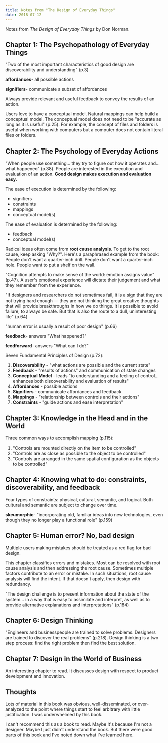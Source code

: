 ```yaml
---
title: Notes from "The Design of Everyday Things"
date: 2018-07-12
---
```


Notes from _The Design of Everyday Things_ by Don Norman.

## Chapter 1: The Psychopathology of Everyday Things

"Two of the most important characteristics of good design are discoverability and understanding" (p.3)

**affordances**- all possible actions

**signifiers**- communicate a subset of affordances

Always provide relevant and useful feedback to convey the results of an action.

Users love to have a conceptual model. Natural mappings can help build a conceptual model. The conceptual model does not need to be "accurate as long as it is useful" (p.25). For example, the concept of files and folders is useful when working with computers but a computer does not contain literal files or folders.

## Chapter 2: The Psychology of Everyday Actions

"When people use something... they try to figure out how it operates and... what happened" (p.38). People are interested in the execution and evaluation of an action. **Good design makes execution and evaluation easy.**

The ease of execution is determined by the following:

- signifiers
- constraints
- mappings
- conceptual model(s)

The ease of evaluation is determined by the following:

- feedback
- conceptual model(s)

Radical ideas often come from **root cause analysis**. To get to the root cause, keep asking "Why?". Here's a paraphrased example from the book: People don't want a quarter-inch drill. People don't want a quarter-inch hole. People want to put a shelf on the wall.

"Cognition attempts to make sense of the world: emotion assigns value" (p.47). A user's emotional experience will dictate their judgement and what they remember from the experience.

"If designers and researchers do not sometimes fail, it is a sign that they are not trying hard enough — they are not thinking the great creative thoughts that will provide breakthroughs in how we do things. It is possible to avoid failure, to always be safe. But that is also the route to a dull, uninteresting life" (p.64)

"human error is usually a result of poor design" (p.66)

**feedback**- answers "What happened?"

**feedforward**- answers "What can I do?"

Seven Fundamental Principles of Design (p.72):

1.  **Discoverability** - "what actions are possible and the current state"
2.  **Feedback** - "results of actions" and communication of state changes
3.  **Conceptual Model** - leads "to understanding and a feeling of control... enhances both discoverability and evaluation of results"
4.  **Affordances** - possible actions
5.  **Signifiers** - communicate affordances and feedback
6.  **Mappings** - "relationship between controls and their actions"
7.  **Constraints** - "guide actions and ease interpretation"

## Chapter 3: Knowledge in the Head and in the World

Three common ways to accomplish mapping (p.115):

1.  "Controls are mounted directly on the item to be controlled"
2.  "Controls are as close as possible to the object to be controlled"
3.  "Controls are arranged in the same spatial configuration as the objects to be controlled"

## Chapter 4: Knowing what to do: constraints, discoverability, and feedback

Four types of constraints: physical, cultural, semantic, and logical. Both cultural and semantic are subject to change over time.

**skeumorphic**- "incorporating old, familiar ideas into new technologies, even though they no longer play a functional role" (p.159)

## Chapter 5: Human error? No, bad design

Multiple users making mistakes should be treated as a red flag for bad design.

This chapter classifies errors and mistakes. Most can be resolved with root cause analysis and then addressing the root cause. Sometimes multiple factors contribute to an error or mistake. In such situations, root cause analysis will find the intent. If that doesn't apply, then design with redundancy.

"The design challenge is to present information about the state of the system... in a way that is easy to assimilate and interpret, as well as to provide alternative explanations and interpretations" (p.184)

## Chapter 6: Design Thinking

"Engineers and businesspeople are trained to solve problems. Designers are trained to discover the real problems" (p.218). Design thinking is a two step process: find the right problem then find the best solution.

## Chapter 7: Design in the World of Business

An interesting chapter to read. It discusses design with respect to product development and innovation.

## Thoughts

Lots of material in this book was obvious, well-disseminated, or over-analyzed to the point where things start to feel arbitrary with little justification. I was underwhelmed by this book.

I can't recommend this as a book to read. Maybe it's because I'm not a designer. Maybe I just didn't understand the book. But there were good parts of this book and I've noted down what I've learned here.
